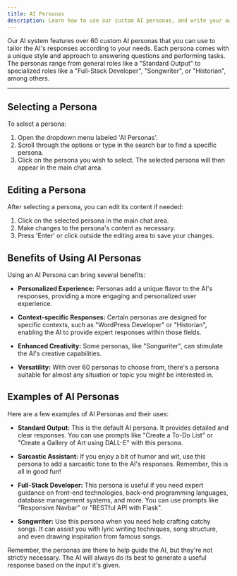 ```yaml
---
title: AI Personas
description: Learn how to use our custom AI personas, and write your own.
---
```


Our AI system features over 60 custom AI personas that you can use to tailor the AI's responses according to your needs. Each persona comes with a unique style and approach to answering questions and performing tasks. The personas range from general roles like a "Standard Output" to specialized roles like a "Full-Stack Developer", "Songwriter", or "Historian", among others. 

---

## **Selecting a Persona**

To select a persona:

1. Open the dropdown menu labeled 'AI Personas'.
2. Scroll through the options or type in the search bar to find a specific persona.
3. Click on the persona you wish to select. The selected persona will then appear in the main chat area.

## **Editing a Persona**

After selecting a persona, you can edit its content if needed:

1. Click on the selected persona in the main chat area.
2. Make changes to the persona's content as necessary.
3. Press 'Enter' or click outside the editing area to save your changes.

## **Benefits of Using AI Personas**

Using an AI Persona can bring several benefits:

- **Personalized Experience:** Personas add a unique flavor to the AI's responses, providing a more engaging and personalized user experience.

- **Context-specific Responses:** Certain personas are designed for specific contexts, such as "WordPress Developer" or "Historian", enabling the AI to provide expert responses within those fields.

- **Enhanced Creativity:** Some personas, like "Songwriter", can stimulate the AI's creative capabilities.

- **Versatility:** With over 60 personas to choose from, there's a persona suitable for almost any situation or topic you might be interested in.

## **Examples of AI Personas**

Here are a few examples of AI Personas and their uses:

- **Standard Output:** This is the default AI persona. It provides detailed and clear responses. You can use prompts like "Create a To-Do List" or "Create a Gallery of Art using DALL-E" with this persona.

- **Sarcastic Assistant:** If you enjoy a bit of humor and wit, use this persona to add a sarcastic tone to the AI's responses. Remember, this is all in good fun!

- **Full-Stack Developer:** This persona is useful if you need expert guidance on front-end technologies, back-end programming languages, database management systems, and more. You can use prompts like "Responsive Navbar" or "RESTful API with Flask".

- **Songwriter:** Use this persona when you need help crafting catchy songs. It can assist you with lyric writing techniques, song structure, and even drawing inspiration from famous songs.

Remember, the personas are there to help guide the AI, but they're not strictly necessary. The AI will always do its best to generate a useful response based on the input it's given.
